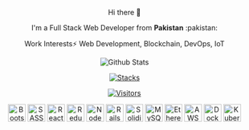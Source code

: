 <!--
is a ✨ _special_ ✨ repository because its `README.md` (this file) appears on your GitHub profile.

Here are some ideas to get you started:

- 🔭 I’m currently working on ...
- 🌱 I’m currently learning ...
- 👯 I’m looking to collaborate on ...
- 🤔 I’m looking for help with ...
- 💬 Ask me about ...
- 📫 How to reach me: ...
- 😄 Pronouns: ...
- ⚡ Fun fact: ...
-->

<div align="center">
  <p>Hi there 👋</p>
  <p>I'm a Full Stack Web Developer from <strong>Pakistan</strong> :pakistan:</p>
  <p>Work Interests⚡ Web Development, Blockchain, DevOps, IoT<p>

  ![Github Stats](https://github-readme-stats.vercel.app/api?username=bashforger&count_private=true&show_icons=true&theme=dark)
  
  [![Stacks](https://github-readme-stats.vercel.app/api/wakatime?username=bashforger&count_private=true&show_icons=true&theme=dark)](https://github.com/anuraghazra/github-readme-stats)

  
  [![Visitors](https://visitor-badge.glitch.me/badge?page_id=page.id)]()

  <div>
    <img title="Bootstrap" height=35 src="https://cdn.worldvectorlogo.com/logos/bootstrap-4.svg" />
    <img title="SASS" height=35 src="https://cdn.worldvectorlogo.com/logos/node-sass.svg" />
    <img title="React" height=35 src="https://cdn.worldvectorlogo.com/logos/react.svg" />
    <img title="Redux" height=35 src="https://cdn.worldvectorlogo.com/logos/redux.svg" />
    <img title="NodeJS" height=35 src="https://cdn.worldvectorlogo.com/logos/nodejs-1.svg" />
    <img title="Rails" height=35 src="https://cdn.worldvectorlogo.com/logos/rails.svg" />
    <img title="Solidity" height=35 src="https://cdn.worldvectorlogo.com/logos/solidity.svg" />
    <img title="MySQL" height=35 src="https://cdn.worldvectorlogo.com/logos/mysql.svg" />
    <img title="Ethereum" height=35 src="https://cdn.worldvectorlogo.com/logos/ethereum-1.svg" />
    <img title="AWS" height=35 src="https://cdn.worldvectorlogo.com/logos/amazon-web-services.svg" />
    <img title="Docker" height=35 src="https://cdn.worldvectorlogo.com/logos/docker.svg" />
    <img title="Kubernetes" height=35 src="https://cdn.worldvectorlogo.com/logos/kubernets.svg" />
  </div>
    
</div>
